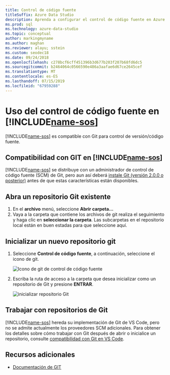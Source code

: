```yaml
---
title: Control de código fuente
titleSuffix: Azure Data Studio
description: Aprenda a configurar el control de código fuente en Azure Data Studio
ms.prod: sql
ms.technology: azure-data-studio
ms.topic: conceptual
author: markingmyname
ms.author: maghan
ms.reviewer: alayu; sstein
ms.custom: seodec18
ms.date: 09/24/2018
ms.openlocfilehash: c278bcf6cff451396b3d677b203f207b68fd6dc5
ms.sourcegitcommit: b2464064c0566590e486a3aafae6d67ce2645cef
ms.translationtype: MT
ms.contentlocale: es-ES
ms.lasthandoff: 07/15/2019
ms.locfileid: "67959288"
---
```

#  <a name="using-source-control-in-includename-sosincludesname-sos-shortmd"></a>Uso del control de código fuente en [!INCLUDE[name-sos](../includes/name-sos-short.md)]

[!INCLUDE[name-sos](../includes/name-sos-short.md)] es compatible con Git para control de versión/código fuente.


## <a name="git-support-in-includename-sosincludesname-sos-shortmd"></a>Compatibilidad con GIT en [!INCLUDE[name-sos](../includes/name-sos-short.md)]

[!INCLUDE[name-sos](../includes/name-sos-short.md)] se distribuye con un administrador de control de código fuente (SCM) de Git, pero aun así deberá [instale Git (versión 2.0.0 o posterior)](https://git-scm.com/download) antes de que estas características están disponibles. 



## <a name="open-an-existing-git-repository"></a>Abra un repositorio Git existente

1. En el **archivo** menú, seleccione **Abrir carpeta...**
2. Vaya a la carpeta que contiene los archivos de git realiza el seguimiento y haga clic en **seleccionar la carpeta**. Las subcarpetas en el repositorio local están en buen estadas para que seleccione aquí.


## <a name="initialize-a-new-git-repository"></a>Inicializar un nuevo repositorio git

1. Seleccione **Control de código fuente**, a continuación, seleccione el icono de git.

   ![Icono de git de control de código fuente](media/source-control/source-control.png)

1. Escriba la ruta de acceso a la carpeta que desea inicializar como un repositorio de Git y presione **ENTRAR**.

   ![inicializar repositorio Git](media/source-control/initialize-git-repository.png)

## <a name="working-with-git-repositories"></a>Trabajar con repositorios de Git

[!INCLUDE[name-sos](../includes/name-sos-short.md)] hereda su implementación de Git de VS Code, pero no se admite actualmente los proveedores SCM adicionales. Para obtener los detalles sobre cómo trabajar con Git después de abrir o inicialice un repositorio, consulte [compatibilidad con Git en VS Code](https://code.visualstudio.com/docs/editor/versioncontrol#_git-support).


## <a name="additional-resources"></a>Recursos adicionales
- [Documentación de GIT](https://git-scm.com/documentation)

